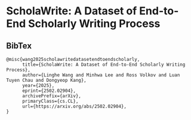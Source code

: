 # ScholaWrite: A Dataset of End-to-End Scholarly Writing Process

## BibTex
```
@misc{wang2025scholawritedatasetendtoendscholarly,
      title={ScholaWrite: A Dataset of End-to-End Scholarly Writing Process},
      author={Linghe Wang and Minhwa Lee and Ross Volkov and Luan Tuyen Chau and Dongyeop Kang},
      year={2025},
      eprint={2502.02904},
      archivePrefix={arXiv},
      primaryClass={cs.CL},
      url={https://arxiv.org/abs/2502.02904},
}
```
